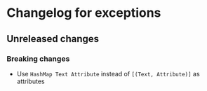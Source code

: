 # Changelog for exceptions

## Unreleased changes

### Breaking changes

- Use `HashMap Text Attribute` instead of `[(Text, Attribute)]` as attributes
